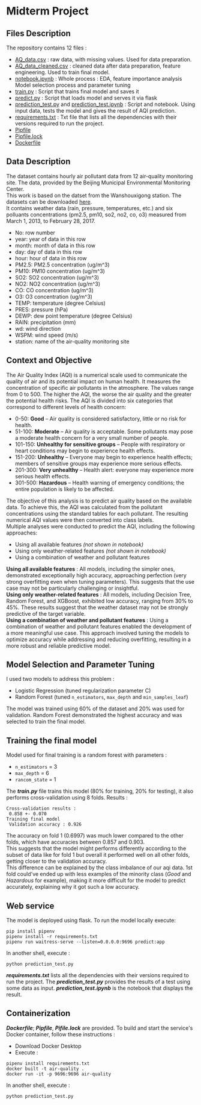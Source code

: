 # Midterm Project
## Files Description 
The repository contains 12 files :
- [AQ_data.csv](https://github.com/ailiita/Midterm_project/blob/main/AQ_data.csv) : raw data, with missing values. Used for data preparation.
- [AQ_data_cleaned.csv](https://github.com/ailiita/Midterm_project/blob/main/AQ_data_cleaned.csv) : cleaned data after data preparation, feature engineering. Used to train final model.
- [notebook.ipynb](https://github.com/ailiita/Midterm_project/blob/main/notebook.ipynb) : Whole process : EDA, feature importance analysis Model selection process and parameter tuning
- [train.py](https://github.com/ailiita/Midterm_project/blob/main/train.py) : Script that trains final model and saves it
- [predict.py](https://github.com/ailiita/Midterm_project/blob/main/predict.py) : Script that loads model and serves it via flask
- [prediction_test.py](https://github.com/ailiita/Midterm_project/blob/main/prediction_test.py) and [prediction_test.ipynb](https://github.com/ailiita/Midterm_project/blob/main/prediction_test.ipynb) : Script and notebook. Using input data, tests the model and gives the result of AQI prediction.
- [requirements.txt](https://github.com/ailiita/Midterm_project/blob/main/requirements.txt) : Txt file that lists all the dependencies with their versions required to run the project. 
- [Pipfile](https://github.com/ailiita/Midterm_project/blob/main/Pipfile)
- [Pipfile.lock](https://github.com/ailiita/Midterm_project/blob/main/Pipfile.lock)
- [Dockerfile](https://github.com/ailiita/Midterm_project/blob/main/Dockerfile)

## Data Description
The dataset contains hourly air pollutant data from 12 air-quality monitoring site. The data, provided by the Beijing Municipal Environmental Monitoring Center.  
This work is based on the datset from the Wanshouxigong station. 
The datasets can be downloaded [here](https://archive.ics.uci.edu/dataset/501/beijing+multi+site+air+quality+data).    
It contains weather data (rain, pressure, temperatures, etc.) and six polluants concentrations (pm2.5, pm10, so2, no2, co, o3) measured from March 1, 2013, to February 28, 2017. 
- No: row number 
- year: year of data in this row 
- month: month of data in this row 
- day: day of data in this row 
- hour: hour of data in this row 
- PM2.5: PM2.5 concentration (ug/m^3)
- PM10: PM10 concentration (ug/m^3)
- SO2: SO2 concentration (ug/m^3)
- NO2: NO2 concentration (ug/m^3)
- CO: CO concentration (ug/m^3)
- O3: O3 concentration (ug/m^3)
- TEMP: temperature (degree Celsius) 
- PRES: pressure (hPa)
- DEWP: dew point temperature (degree Celsius)
- RAIN: precipitation (mm)
- wd: wind direction
- WSPM: wind speed (m/s)
- station: name of the air-quality monitoring site

## Context and Objective
The Air Quality Index (AQI) is a numerical scale used to communicate the quality of air and its potential impact on human health. It measures the concentration of specific air pollutants in the atmosphere. The values range from 0 to 500. The higher the AQI, the worse the air quality and the greater the potential health risks.
The AQI is divided into six categories that correspond to different levels of health concern:
- 0-50: **Good** – Air quality is considered satisfactory, little or no risk for health.
- 51-100: **Moderate** – Air quality is acceptable. Some pollutants may pose a moderate health concern for a very small number of people.
- 101-150: **Unhealthy for sensitive groups** – People with respiratory or heart conditions may begin to experience health effects.
- 151-200: **Unhealthy** – Everyone may begin to experience health effects; members of sensitive groups may experience more serious effects.
- 201-300: **Very unhealthy** – Health alert: everyone may experience more serious health effects.
- 301-500: **Hazardous** – Health warning of emergency conditions; the entire population is likely to be affected.

The objective of this analysis is to predict air quality based on the available data. To achieve this, the AQI was calculated from the pollutant concentrations using the standard tables for each pollutant. The resulting numerical AQI values were then converted into class labels.  
Multiple analyses were conducted to predict the AQI, including the following approaches:
- Using all available features *(not shown in notebook)*
- Using only weather-related features *(not shown in notebook)*
- Using a combination of weather and pollutant features

 **Using all available features** : All models, including the simpler ones, demonstrated exceptionally high accuracy, approaching perfection (very strong overfitting even when tuning parameters). This suggests that the use case may not be particularly challenging or insightful.  
**Using only weather-related features** : All models, including Decision Tree, Random Forest, and XGBoost, exhibited low accuracy, ranging from 30% to 45%. These results suggest that the weather dataset may not be strongly predictive of the target variable.  
**Using a combination of weather and pollutant features** : Using a combination of weather and pollutant features enabled the development of a more meaningful use case. This approach involved tuning the models to optimize accuracy while addressing and reducing overfitting, resulting in a more robust and reliable predictive model.

## Model Selection and Parameter Tuning
I used two models to address this problem :
- Logistic Regression (tuned regularization parameter C)
- Random Forest (tuned `n_estimators`, `max_depth` and `min_samples_leaf`)

The model was trained using 60% of the dataset and 20% was used for validation. Random Forest demonstrated the highest accuracy and was selected to train the final model.

## Training the final model 
Model used for final training is a random forest with parameters : 
- `n_estimators` = 3
-  `max_depth` = 6
-  `rancom_state` = 1

The ***train.py*** file trains this model (80% for training, 20% for testing), it also performs cross-validation using 8 folds. Results :   
```
Cross-validation results :     
 0.858 +- 0.070    
Training final model    
 Validation accuracy : 0.926
```
The accuracy on fold 1 (0.6997) was much lower compared to the other folds, which have accuracies between 0.857 and 0.903.   
This suggests that the model might performs differently according to the subset of data like for fold 1 but overall it performed well on all other folds, getting closer to the validation accuracy.  
This difference can be explained by the class imbalance of our aqi data. 1st fold could've ended up with less examples of the minority class (*Good* and *Hazardous* for example), making it more difficult for the model to predict accurately, explaining why it got such a low accuracy.

## Web service
The model is deployed using flask.
To run the model locally execute:
```
pip install pipenv
pipenv install -r requirements.txt
pipenv run waitress-serve --listen=0.0.0.0:9696 predict:app
``` 
In another shell, execute : 
```
python prediction_test.py
```
***requirements.txt*** lists all the dependencies with their versions required to run the project. 
The ***prediction_test.py*** provides the results of a test using some data as input. ***prediction_test.ipynb*** is the notebook that displays the result. 

## Containerization
***Dockerfile***; ***Pipfile***, ***Pifile.lock*** are provided.
To build and start the service's Docker container, follow these instructions :
- Download Docker Desktop
- Execute :
```
pipenv install requirements.txt
docker built -t air-quality .
docker run -it -p 9696:9696 air-quality
```
In another shell, execute : 
```
python prediction_test.py
```















